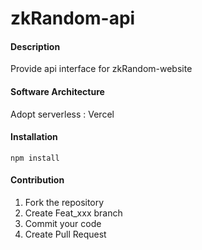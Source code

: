 # zkRandom-api

#### Description

Provide api interface for zkRandom-website

#### Software Architecture

Adopt serverless : Vercel

#### Installation

    npm install

#### Contribution

1. Fork the repository
2. Create Feat_xxx branch
3. Commit your code
4. Create Pull Request
